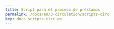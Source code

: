 ```yaml
---
title: Script para el proceso de préstamos
permalink: /docs/en/3-circulation/scripts-circ
key: docs-scripts-circ-en
---
```

